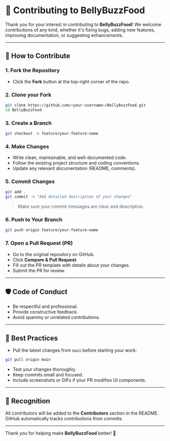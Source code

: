# 🤝 Contributing to BellyBuzzFood

Thank you for your interest in contributing to **BellyBuzzFood**! We welcome contributions of any kind, whether it's fixing bugs, adding new features, improving documentation, or suggesting enhancements.

---

## 📝 How to Contribute

### 1. Fork the Repository
- Click the **Fork** button at the top-right corner of the repo.

### 2. Clone your Fork
```bash
git clone https://github.com/<your-username>/BellyBuzzFood.git
cd BellyBuzzFood
```

### 3. Create a Branch
```bash
git checkout -b feature/your-feature-name
```

### 4. Make Changes
- Write clean, maintainable, and well-documented code.
- Follow the existing project structure and coding conventions.
- Update any relevant documentation (README, comments).

### 5. Commit Changes
```bash
git add .
git commit -m "Add detailed description of your changes"
```
> Make sure your commit messages are clear and descriptive.

### 6. Push to Your Branch
```bash
git push origin feature/your-feature-name
```

### 7. Open a Pull Request (PR)
- Go to the original repository on GitHub.
- Click **Compare & Pull Request**.
- Fill out the PR template with details about your changes.
- Submit the PR for review.

---

## 🛡️ Code of Conduct
- Be respectful and professional.
- Provide constructive feedback.
- Avoid spammy or unrelated contributions.

---

## 📌 Best Practices
- Pull the latest changes from `main` before starting your work:
```bash
git pull origin main
```
- Test your changes thoroughly.
- Keep commits small and focused.
- Include screenshots or GIFs if your PR modifies UI components.

---

## 🌟 Recognition
All contributors will be added to the **Contributors** section in the README. GitHub automatically tracks contributions from commits.

---

Thank you for helping make **BellyBuzzFood** better! 🚀
